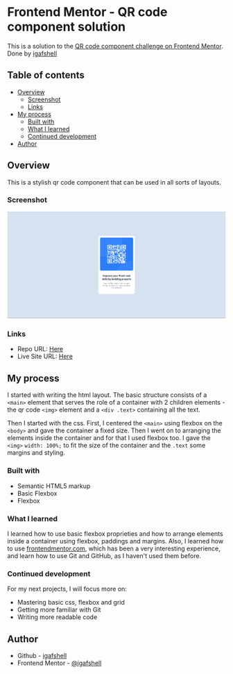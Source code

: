# Frontend Mentor - QR code component solution

This is a solution to the [QR code component challenge on Frontend Mentor](https://www.frontendmentor.io/challenges/qr-code-component-iux_sIO_H). Done by [igafshell](https://github.com/igafshell)

## Table of contents

- [Overview](#overview)
  - [Screenshot](#screenshot)
  - [Links](#links)
- [My process](#my-process)
  - [Built with](#built-with)
  - [What I learned](#what-i-learned)
  - [Continued development](#continued-development)
- [Author](#author)

## Overview

This is a stylish qr code component that can be used in all sorts of layouts.

### Screenshot

![](./images/qrcode-screenshot.png)

### Links

- Repo URL: [Here](https://github.com/igafshell/frontendmentor-qrcode-challenge)
- Live Site URL: [Here](https://igafshell.github.io/frontendmentor-qrcode-challenge/)

## My process

I started with writing the html layout. The basic structure consists of a `<main>` element that serves the role of a container with 2 children elements - the qr code `<img>` element and a `<div .text>` containing all the text.

Then I started with the css. First, I centered the `<main>` using flexbox on the `<body>` and gave the container a fixed size. Then I went on to arranging the elements inside the container and for that I used flexbox too. I gave the `<img>` `width: 100%;` to fit the size of the container and the `.text` some margins and styling.

### Built with

- Semantic HTML5 markup
- Basic Flexbox
- Flexbox

### What I learned

I learned how to use basic flexbox proprieties and how to arrange elements inside a container using flexbox, paddings and margins. Also, I learned how to use [frontendmentor.com](frontendmentor.com), which has been a very interesting experience, and learn how to use Git and GitHub, as I haven't used them before.

### Continued development

For my next projects, I will focus more on:

- Mastering basic css, flexbox and grid
- Getting more familiar with Git
- Writing more readable code

## Author

- Github - [igafshell](https://github.com/igafshell)
- Frontend Mentor - [@igafshell](https://www.frontendmentor.io/profile/igafshell)

<!-- test -->

